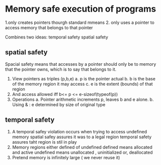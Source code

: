 # Memory safe execution of programs
1.only creates pointers thourgh standard mmeans 
2. only uses a pointer to access memory that belongs to that pointer

Combines two ideas:
temporal safety
spatial safety

## spatial safety
Spacial safety means that accesses by a pointer should only be to memory that the pointer owns, which is to say that belongs to it.
1. View pointers as triples (p,b,e)
	a. p is the pointer actual
	b. b is the base of the memory region it may access
	c. e is the extent (bounds) of that region
2. And access allowed iff b<= p <= e-sizeof(typeof(p))
3. Operations
	a. Pointer arithmetic increments p, leaves b and e alone.
	b. Using & : e determined by size of original type
## temporal safety
1. A temporal safey violation occurs when trying to access undefined memory
	spatial safey assures it was to a legal region
	temporal safety assures taht region is stil in play
2. Memory regions either defined of undefined 
	defined means allocated and active
	undefined means unallocated , uninitialized or, deallocated
3. Pretend memory is infinitely large ( we never reuse it)

